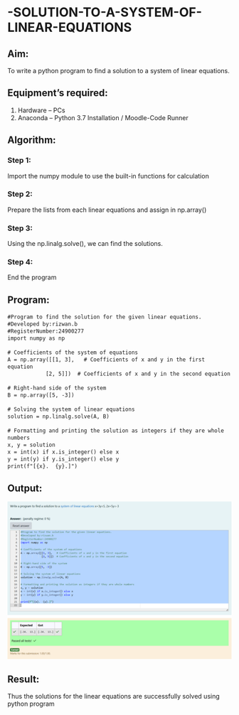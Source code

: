 # -SOLUTION-TO-A-SYSTEM-OF-LINEAR-EQUATIONS
## Aim:
To write a python program to find a solution to a system of linear equations.
## Equipment’s required:
1. 	Hardware – PCs
2. 	Anaconda – Python 3.7 Installation / Moodle-Code Runner
## Algorithm:
### Step 1: 
Import the numpy module to use the built-in functions for calculation
### Step 2: 
Prepare the lists from each linear equations and assign in np.array()
### Step 3: 
Using the np.linalg.solve(), we can find the solutions.
### Step 4: 
End the program
## Program:

    #Program to find the solution for the given linear equations.
    #Developed by:rizwan.b 
    #RegisterNumber:24900277
    import numpy as np

    # Coefficients of the system of equations
    A = np.array([[1, 3],   # Coefficients of x and y in the first equation
                [2, 5]])  # Coefficients of x and y in the second equation

    # Right-hand side of the system
    B = np.array([5, -3])

    # Solving the system of linear equations
    solution = np.linalg.solve(A, B)

    # Formatting and printing the solution as integers if they are whole numbers
    x, y = solution
    x = int(x) if x.is_integer() else x
    y = int(y) if y.is_integer() else y
    print(f"[{x}.  {y}.]")


## Output:
![rizwan8015](image.png)


## Result: 
Thus the solutions for the linear equations are successfully solved using python program

